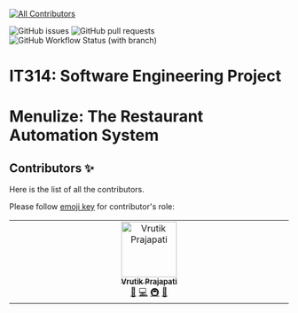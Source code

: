 [![All Contributors](https://img.shields.io/github/all-contributors/vrutik2809/IT314_project_14?color=blue)](#contributors)

![GitHub issues](https://img.shields.io/github/issues/vrutik2809/IT314_project_14)
![GitHub pull requests](https://img.shields.io/github/issues-pr/vrutik2809/IT314_project_14)
![GitHub Workflow Status (with branch)](https://img.shields.io/github/actions/workflow/status/vrutik2809/IT314_project_14/run_eslint_backend.yml?branch=master&label=Github%20Actions&logo=github)

# IT314: Software Engineering Project

# Menulize: The Restaurant Automation System

## Contributors ✨
Here is the list of all the contributors.

Please follow [emoji key](https://allcontributors.org/docs/en/emoji-key) for contributor's role:

<!-- ALL-CONTRIBUTORS-LIST:START - Do not remove or modify this section -->
<!-- prettier-ignore-start -->
<!-- markdownlint-disable -->
<table>
  <tbody>
    <tr>
      <td align="center" valign="top" width="14.28%"><a href="https://github.com/vrutik2809"><img src="https://avatars.githubusercontent.com/u/74986666?v=4?s=100" width="100px;" alt="Vrutik Prajapati"/><br /><sub><b>Vrutik Prajapati</b></sub></a><br /><a href="#projectManagement-vrutik2809" title="Project Management">📆</a> <a href="https://github.com/vrutik2809/IT314_project_14/commits?author=vrutik2809" title="Code">💻</a> <a href="#infra-vrutik2809" title="Infrastructure (Hosting, Build-Tools, etc)">🚇</a> <a href="#maintenance-vrutik2809" title="Maintenance">🚧</a></td>
    </tr>
  </tbody>
</table>

<!-- markdownlint-restore -->
<!-- prettier-ignore-end -->

<!-- ALL-CONTRIBUTORS-LIST:END -->

